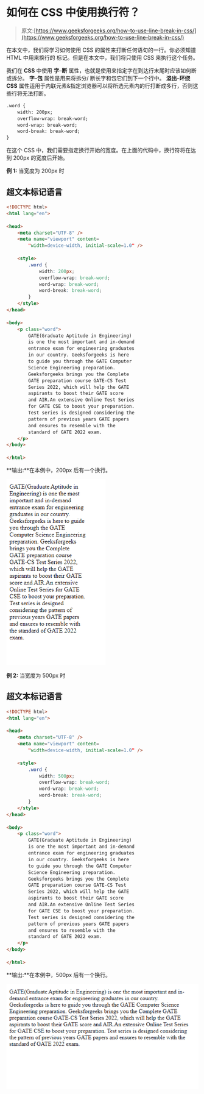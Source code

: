 # 如何在 CSS 中使用换行符？

> 原文:[https://www.geeksforgeeks.org/how-to-use-line-break-in-css/](https://www.geeksforgeeks.org/how-to-use-line-break-in-css/)

在本文中，我们将学习如何使用 CSS 的属性来打断任何语句的一行。你必须知道 HTML 中用来换行的
标记。但是在本文中，我们将只使用 CSS 来执行这个任务。

我们在 **CSS** 中使用 **字**–**断** 属性，也就是使用来指定字在到达行末尾时应该如何断或拆分。 **字**–**包** 属性是用来将拆分/ 断长字和包它们到下一个行中。 **溢出**–**环绕 CSS** 属性适用于内联元素&指定浏览器可以将所选元素内的行打断成多行，否则这些行将无法打断。

```html
.word {
    width: 200px;
    overflow-wrap: break-word;  
    word-wrap: break-word; 
    word-break: break-word;
}

```

在这个 CSS 中，我们需要指定换行开始的宽度。在上面的代码中，换行符将在达到 200px 的宽度后开始。

**例 1:** 当宽度为 200px 时

## 超文本标记语言

```html
<!DOCTYPE html>
<html lang="en">

<head>
    <meta charset="UTF-8" />
    <meta name="viewport" content=
        "width=device-width, initial-scale=1.0" />

    <style>
        .word {
            width: 200px;
            overflow-wrap: break-word;
            word-wrap: break-word;
            word-break: break-word;
        }
    </style>
</head>

<body>
    <p class="word">
        GATE(Graduate Aptitude in Engineering) 
        is one the most important and in-demand 
        entrance exam for engineering graduates 
        in our country. Geeksforgeeks is here 
        to guide you through the GATE Computer 
        Science Engineering preparation. 
        Geeksforgeeks brings you the Complete 
        GATE preparation course GATE-CS Test 
        Series 2022, which will help the GATE
        aspirants to boost their GATE score 
        and AIR.An extensive Online Test Series 
        for GATE CSE to boost your preparation. 
        Test series is designed considering the 
        pattern of previous years GATE papers 
        and ensures to resemble with the 
        standard of GATE 2022 exam.
    </p>
</body>

</html>
```

**输出:**在本例中，200px 后有一个换行。

![](img/dcbfb22301663c256583cc30b8531ad2.png)

**例 2:** 当宽度为 500px 时

## 超文本标记语言

```html
<!DOCTYPE html>
<html lang="en">

<head>
    <meta charset="UTF-8" />
    <meta name="viewport" content=
        "width=device-width, initial-scale=1.0" />

    <style>
        .word {
            width: 500px;
            overflow-wrap: break-word;
            word-wrap: break-word;
            word-break: break-word;
        }
    </style>
</head>

<body>
    <p class="word">
        GATE(Graduate Aptitude in Engineering) 
        is one the most important and in-demand 
        entrance exam for engineering graduates 
        in our country. Geeksforgeeks is here 
        to guide you through the GATE Computer 
        Science Engineering preparation. 
        Geeksforgeeks brings you the Complete 
        GATE preparation course GATE-CS Test 
        Series 2022, which will help the GATE
        aspirants to boost their GATE score 
        and AIR.An extensive Online Test Series 
        for GATE CSE to boost your preparation. 
        Test series is designed considering the 
        pattern of previous years GATE papers 
        and ensures to resemble with the 
        standard of GATE 2022 exam.
    </p>
</body>

</html>
```

**输出:**在本例中，500px 后有一个换行。

![](img/8ebc35e83fe0fb644533e58a55010930.png)